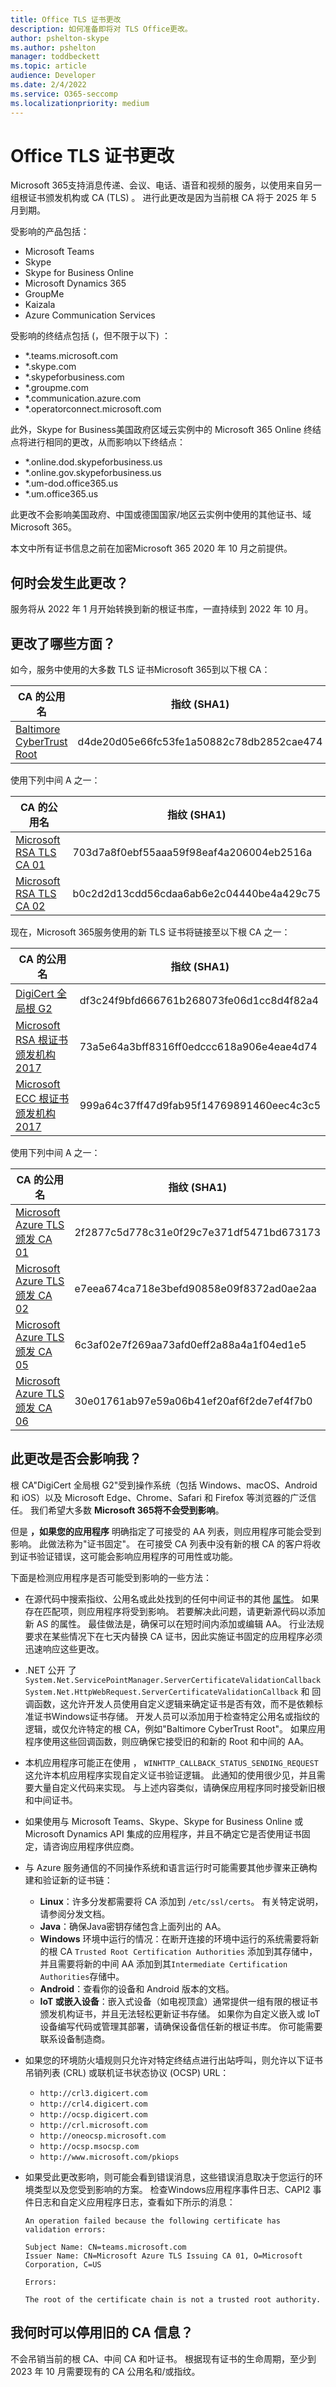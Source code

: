 ```yaml
---
title: Office TLS 证书更改
description: 如何准备即将对 TLS Office更改。
author: pshelton-skype
ms.author: pshelton
manager: toddbeckett
ms.topic: article
audience: Developer
ms.date: 2/4/2022
ms.service: O365-seccomp
ms.localizationpriority: medium
---
```


# <a name="office-tls-certificate-changes"></a>Office TLS 证书更改

Microsoft 365支持消息传递、会议、电话、语音和视频的服务，以使用来自另一组根证书颁发机构或 CA (TLS) 。 进行此更改是因为当前根 CA 将于 2025 年 5 月到期。

受影响的产品包括：
- Microsoft Teams
- Skype
- Skype for Business Online
- Microsoft Dynamics 365
- GroupMe
- Kaizala
- Azure Communication Services

受影响的终结点包括 (，但不限于以下) ：
- *.teams.microsoft.com
- *.skype.com
- *.skypeforbusiness.com
- *.groupme.com
- *.communication.azure.com
- *.operatorconnect.microsoft.com

此外，Skype for Business美国政府区域云实例中的 Microsoft 365 Online 终结点将进行相同的更改，从而影响以下终结点：
- *.online.dod.skypeforbusiness.us
- *.online.gov.skypeforbusiness.us
- *.um-dod.office365.us
- *.um.office365.us

此更改不会影响美国政府、中国或德国国家/地区云实例中使用的其他证书、域Microsoft 365。

本文中所有证书信息之前在加密Microsoft 365 2020 年 10 月之前提供。[](./encryption-office-365-certificate-chains.md)

## <a name="when-will-this-change-happen"></a>何时会发生此更改？

服务将从 2022 年 1 月开始转换到新的根证书库，一直持续到 2022 年 10 月。

## <a name="what-is-changing"></a>更改了哪些方面？

如今，服务中使用的大多数 TLS 证书Microsoft 365到以下根 CA：

| CA 的公用名 | 指纹 (SHA1)  |
|--|--|
| [Baltimore CyberTrust Root](https://cacerts.digicert.com/BaltimoreCyberTrustRoot.crt) | d4de20d05e66fc53fe1a50882c78db2852cae474 |

使用下列中间 A 之一：

| CA 的公用名 | 指纹 (SHA1)  |
|--|--|
| [Microsoft RSA TLS CA 01](https://www.microsoft.com/pki/mscorp/Microsoft%20RSA%20TLS%20CA%2001.crt) | 703d7a8f0ebf55aaa59f98eaf4a206004eb2516a |
| [Microsoft RSA TLS CA 02](https://www.microsoft.com/pki/mscorp/Microsoft%20RSA%20TLS%20CA%2002.crt) | b0c2d2d13cdd56cdaa6ab6e2c04440be4a429c75 |

现在，Microsoft 365服务使用的新 TLS 证书将链接至以下根 CA 之一：

| CA 的公用名 | 指纹 (SHA1)  |
|--|--|
| [DigiCert 全局根 G2](https://cacerts.digicert.com/DigiCertGlobalRootG2.crt) | df3c24f9bfd666761b268073fe06d1cc8d4f82a4 |
| [Microsoft RSA 根证书颁发机构 2017](https://www.microsoft.com/pkiops/certs/Microsoft%20RSA%20Root%20Certificate%20Authority%202017.crt) | 73a5e64a3bff8316ff0edccc618a906e4eae4d74 | 
| [Microsoft ECC 根证书颁发机构 2017](https://www.microsoft.com/pkiops/certs/Microsoft%20ECC%20Root%20Certificate%20Authority%202017.crt) | 999a64c37ff47d9fab95f14769891460eec4c3c5 |

使用下列中间 A 之一：

| CA 的公用名 | 指纹 (SHA1)  |
|--|--|
| [Microsoft Azure TLS 颁发 CA 01](https://www.microsoft.com/pkiops/certs/Microsoft%20Azure%20TLS%20Issuing%20CA%2001%20-%20xsign.crt) | 2f2877c5d778c31e0f29c7e371df5471bd673173 |
| [Microsoft Azure TLS 颁发 CA 02](https://www.microsoft.com/pkiops/certs/Microsoft%20Azure%20TLS%20Issuing%20CA%2002%20-%20xsign.crt) | e7eea674ca718e3befd90858e09f8372ad0ae2aa |
| [Microsoft Azure TLS 颁发 CA 05](https://www.microsoft.com/pkiops/certs/Microsoft%20Azure%20TLS%20Issuing%20CA%2005%20-%20xsign.crt) | 6c3af02e7f269aa73afd0eff2a88a4a1f04ed1e5 |
| [Microsoft Azure TLS 颁发 CA 06](https://www.microsoft.com/pkiops/certs/Microsoft%20Azure%20TLS%20Issuing%20CA%2006%20-%20xsign.crt) | 30e01761ab97e59a06b41ef20af6f2de7ef4f7b0 |

## <a name="will-this-change-affect-me"></a>此更改是否会影响我？

根 CA"DigiCert 全局根 G2"受到操作系统（包括 Windows、macOS、Android 和 iOS）以及 Microsoft Edge、Chrome、Safari 和 Firefox 等浏览器的广泛信任。 我们希望大多数 **Microsoft 365将不会受到影响**。 

但是 **，如果您的应用程序** 明确指定了可接受的 AA 列表，则应用程序可能会受到影响。 此做法称为"证书固定"。 在可接受 CA 列表中没有新的根 CA 的客户将收到证书验证错误，这可能会影响应用程序的可用性或功能。

下面是检测应用程序是否可能受到影响的一些方法：

- 在源代码中搜索指纹、公用名或此处找到的任何中间证书的其他 [属性](https://www.microsoft.com/pki/mscorp/cps/default.htm)。 如果存在匹配项，则应用程序将受到影响。 若要解决此问题，请更新源代码以添加新 AS 的属性。 最佳做法是，确保可以在短时间内添加或编辑 AA。 行业法规要求在某些情况下在七天内替换 CA 证书，因此实施证书固定的应用程序必须迅速响应这些更改。

- .NET 公开 了 `System.Net.ServicePointManager.ServerCertificateValidationCallback` `System.Net.HttpWebRequest.ServerCertificateValidationCallback` 和 回调函数，这允许开发人员使用自定义逻辑来确定证书是否有效，而不是依赖标准证书Windows证书存储。 开发人员可以添加用于检查特定公用名或指纹的逻辑，或仅允许特定的根 CA，例如"Baltimore CyberTrust Root"。 如果应用程序使用这些回调函数，则应确保它接受旧的和新的 Root 和中间的 AA。

- 本机应用程序可能正在使用 ， `WINHTTP_CALLBACK_STATUS_SENDING_REQUEST`这允许本机应用程序实现自定义证书验证逻辑。 此通知的使用很少见，并且需要大量自定义代码来实现。 与上述内容类似，请确保应用程序同时接受新旧根和中间证书。 

- 如果使用与 Microsoft Teams、Skype、Skype for Business Online 或 Microsoft Dynamics API 集成的应用程序，并且不确定它是否使用证书固定，请咨询应用程序供应商。

- 与 Azure 服务通信的不同操作系统和语言运行时可能需要其他步骤来正确构建和验证新的证书链：
   - **Linux**：许多分发都需要将 CA 添加到 `/etc/ssl/certs`。 有关特定说明，请参阅分发文档。
   - **Java**：确保Java密钥存储包含上面列出的 AA。
   - **Windows** 环境中运行的情况：在断开连接的环境中运行的系统需要将新的根 CA `Trusted Root Certification Authorities` 添加到其存储中，并且需要将新的中间 AA 添加到其`Intermediate Certification Authorities`存储中。
   - **Android**：查看你的设备和 Android 版本的文档。
   - **IoT 或嵌入设备**：嵌入式设备（如电视顶盒）通常提供一组有限的根证书颁发机构证书，并且无法轻松更新证书存储。 如果你为自定义嵌入或 IoT 设备编写代码或管理其部署，请确保设备信任新的根证书库。 你可能需要联系设备制造商。

- 如果您的环境防火墙规则只允许对特定终结点进行出站呼叫，则允许以下证书吊销列表 (CRL) 或联机证书状态协议 (OCSP) URL：
   - `http://crl3.digicert.com`
   - `http://crl4.digicert.com`
   - `http://ocsp.digicert.com`
   - `http://crl.microsoft.com`
   - `http://oneocsp.microsoft.com`
   - `http://ocsp.msocsp.com`
   - `http://www.microsoft.com/pkiops`

- 如果受此更改影响，则可能会看到错误消息，这些错误消息取决于您运行的环境类型以及您受到影响的方案。 检查Windows应用程序事件日志、CAPI2 事件日志和自定义应用程序日志，查看如下所示的消息：
   ```output
   An operation failed because the following certificate has validation errors:
   
   Subject Name: CN=teams.microsoft.com
   Issuer Name: CN=Microsoft Azure TLS Issuing CA 01, O=Microsoft Corporation, C=US
   
   Errors:
   
   The root of the certificate chain is not a trusted root authority.
   ```

## <a name="when-can-i-retire-the-old-ca-information"></a>我何时可以停用旧的 CA 信息？

不会吊销当前的根 CA、中间 CA 和叶证书。 根据现有证书的生命周期，至少到 2023 年 10 月需要现有的 CA 公用名和/或指纹。
